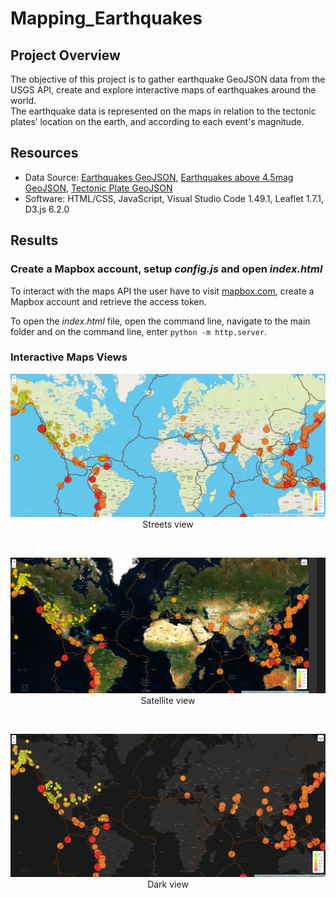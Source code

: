 # Mapping_Earthquakes

## Project Overview
The objective of this project is to gather earthquake GeoJSON data from the USGS API, create and explore interactive maps of earthquakes around the world.\
The earthquake data is represented on the maps in relation to the tectonic plates’ location on the earth, and according to each event's magnitude.

## Resources
- Data Source: [Earthquakes GeoJSON](https://earthquake.usgs.gov/earthquakes/feed/v1.0/summary/all_week.geojson), [Earthquakes above 4.5mag GeoJSON](https://earthquake.usgs.gov/earthquakes/feed/v1.0/summary/4.5_week.geojson), [Tectonic Plate GeoJSON](https://raw.githubusercontent.com/fraxen/tectonicplates/master/GeoJSON/PB2002_boundaries.json)
- Software: HTML/CSS, JavaScript, Visual Studio Code 1.49.1, Leaflet 1.7.1, D3.js 6.2.0

## Results

### Create a Mapbox account, setup *config.js* and open *index.html*
To interact with the maps API the user have to visit [mapbox.com](https://www.mapbox.com/), create a Mapbox account and retrieve the access token.


To open the *index.html* file, open the command line, navigate to the main folder and on the command line, enter `python -m http.server`.


### Interactive Maps Views

<p align="center">
    <img src="Screen Shot 2021-12-12 at 8.50.40 PM.png">
    Streets view
</p>
<br>
<p align="center">
    <img src="Screen Shot 2021-12-12 at 8.50.53 PM.png">
    Satellite view
</p>
<br>
<p align="center">
    <img src="Screen Shot 2021-12-12 at 8.51.02 PM.png">
    Dark view
</p>
